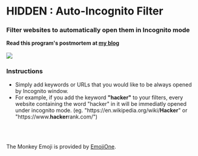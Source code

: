 <h1>HIDDEN : Auto-Incognito Filter</h1>
<h3>Filter websites to automatically open them in Incognito mode</h3>

<b>Read this program's postmortem at <a href="http://konukoii.com/blog/2016/10/10/coding-chrome-extensions-quickly/">my blog </a></b>
</br></br>
<a href="https://chrome.google.com/webstore/detail/hidden-auto-incognito-fil/ilankdeoodaclegebpfgkfnbciiaabeo">
<img src="https://developer.chrome.com/webstore/images/ChromeWebStore_BadgeWBorder_v2_206x58.png"/>
</a>

<h3>Instructions</h3>
<ul>
	<li>Simply add keywords or URLs that you would like to be always opened by Incognito window.
	<li>For example, if you add the keyword <b>"hacker"</b> to your filters, every website containing the word "hacker" in it will be immediatly opened under incognito mode. (eg. "https://en.wikipedia.org/wiki/<b>Hacker</b>" or "https://www.<b>hacker</b>rank.com/")
</ul>

<br><br>

The Monkey Emoji is provided by <a href="http://emojione.com/">EmojiOne</a>.

